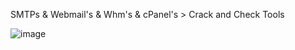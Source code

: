 
SMTPs &amp; Webmail's &amp; Whm's &amp; cPanel's > Crack and Check Tools 



![image](https://github.com/user-attachments/assets/bfc3595b-6dd1-425d-b863-b300ff3f6d62)
